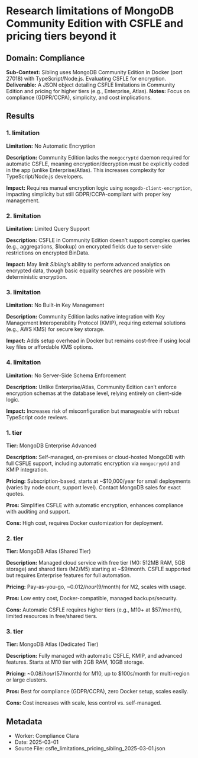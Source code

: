 # Research limitations of MongoDB Community Edition with CSFLE and pricing tiers beyond it

## Domain: Compliance
**Sub-Context:** Sibling uses MongoDB Community Edition in Docker (port 27018) with TypeScript/Node.js. Evaluating CSFLE for encryption.
**Deliverable:** A JSON object detailing CSFLE limitations in Community Edition and pricing for higher tiers (e.g., Enterprise, Atlas).
**Notes:** Focus on compliance (GDPR/CCPA), simplicity, and cost implications.

## Results

### 1. limitation
**Limitation:** No Automatic Encryption

**Description:** Community Edition lacks the `mongocryptd` daemon required for automatic CSFLE, meaning encryption/decryption must be explicitly coded in the app (unlike Enterprise/Atlas). This increases complexity for TypeScript/Node.js developers.

**Impact:** Requires manual encryption logic using `mongodb-client-encryption`, impacting simplicity but still GDPR/CCPA-compliant with proper key management.

### 2. limitation
**Limitation:** Limited Query Support

**Description:** CSFLE in Community Edition doesn’t support complex queries (e.g., aggregations, $lookup) on encrypted fields due to server-side restrictions on encrypted BinData.

**Impact:** May limit *Sibling*’s ability to perform advanced analytics on encrypted data, though basic equality searches are possible with deterministic encryption.

### 3. limitation
**Limitation:** No Built-in Key Management

**Description:** Community Edition lacks native integration with Key Management Interoperability Protocol (KMIP), requiring external solutions (e.g., AWS KMS) for secure key storage.

**Impact:** Adds setup overhead in Docker but remains cost-free if using local key files or affordable KMS options.

### 4. limitation
**Limitation:** No Server-Side Schema Enforcement

**Description:** Unlike Enterprise/Atlas, Community Edition can’t enforce encryption schemas at the database level, relying entirely on client-side logic.

**Impact:** Increases risk of misconfiguration but manageable with robust TypeScript code reviews.

### 1. tier
**Tier:** MongoDB Enterprise Advanced

**Description:** Self-managed, on-premises or cloud-hosted MongoDB with full CSFLE support, including automatic encryption via `mongocryptd` and KMIP integration.

**Pricing:** Subscription-based, starts at ~$10,000/year for small deployments (varies by node count, support level). Contact MongoDB sales for exact quotes.

**Pros:** Simplifies CSFLE with automatic encryption, enhances compliance with auditing and support.

**Cons:** High cost, requires Docker customization for deployment.

### 2. tier
**Tier:** MongoDB Atlas (Shared Tier)

**Description:** Managed cloud service with free tier (M0: 512MB RAM, 5GB storage) and shared tiers (M2/M5) starting at ~$9/month. CSFLE supported but requires Enterprise features for full automation.

**Pricing:** Pay-as-you-go, ~$0.012/hour ($9/month) for M2, scales with usage.

**Pros:** Low entry cost, Docker-compatible, managed backups/security.

**Cons:** Automatic CSFLE requires higher tiers (e.g., M10+ at $57/month), limited resources in free/shared tiers.

### 3. tier
**Tier:** MongoDB Atlas (Dedicated Tier)

**Description:** Fully managed with automatic CSFLE, KMIP, and advanced features. Starts at M10 tier with 2GB RAM, 10GB storage.

**Pricing:** ~$0.08/hour ($57/month) for M10, up to $100s/month for multi-region or large clusters.

**Pros:** Best for compliance (GDPR/CCPA), zero Docker setup, scales easily.

**Cons:** Cost increases with scale, less control vs. self-managed.

## Metadata
- Worker: Compliance Clara
- Date: 2025-03-01
- Source File: csfle_limitations_pricing_sibling_2025-03-01.json

